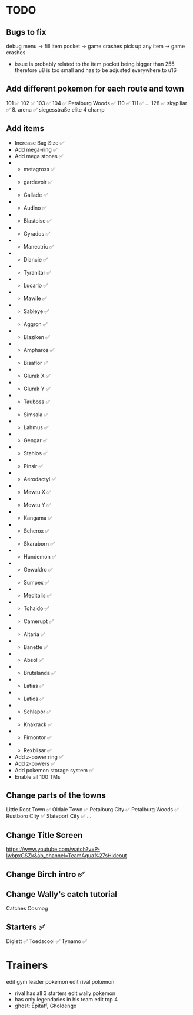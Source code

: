 # TODO

## Bugs to fix
debug menu -> fill item pocket -> game crashes
pick up any item -> game crashes 
- issue is probably related to the item pocket being bigger than 255 therefore u8 is too small and has to be adjusted everywhere to u16

## Add different pokemon for each route and town
101 ✅
102 ✅
103 ✅
104 ✅
Petalburg Woods ✅
110 ✅
111 ✅
...
128 ✅
skypillar ✅
8. arena ✅
siegesstraße
elite 4
champ

## Add items
- Increase Bag Size ✅
- Add mega-ring ✅
- Add mega stones ✅ 
- - metagross ✅
- - gardevoir ✅
- - Gallade ✅
- - Audino ✅
- - Blastoise ✅
- - Gyrados ✅
- - Manectric ✅
- - Diancie ✅
- - Tyranitar ✅
- - Lucario ✅
- - Mawile ✅
- - Sableye ✅
- - Aggron ✅
- - Blaziken ✅
- - Ampharos ✅
- - Bisaflor ✅
- - Glurak X ✅ 
- - Glurak Y ✅
- - Tauboss ✅
- - Simsala ✅
- - Lahmus ✅
- - Gengar ✅
- - Stahlos ✅
- - Pinsir ✅
- - Aerodactyl ✅
- - Mewtu X ✅
- - Mewtu Y ✅
- - Kangama ✅
- - Scherox ✅
- - Skaraborn ✅
- - Hundemon ✅
- - Gewaldro ✅
- - Sumpex ✅
- - Meditalis ✅
- - Tohaido ✅
- - Camerupt ✅
- - Altaria ✅
- - Banette ✅
- - Absol ✅
- - Brutalanda ✅
- - Latias ✅
- - Latios ✅
- - Schlapor ✅
- - Knakrack ✅
- - Firnontor ✅
- - Rexblisar ✅
- Add z-power ring ✅
- Add z-powers ✅
- Add pokemon storage system ✅
- Enable all 100 TMs

## Change parts of the towns
Little Root Town ✅
Oldale Town ✅
Petalburg City ✅
Petalburg Woods ✅
Rustboro City ✅
Slateport City ✅
...

## Change Title Screen
https://www.youtube.com/watch?v=P-IwbpxGSZk&ab_channel=TeamAqua%27sHideout

## Change Birch intro ✅

## Change Wally's catch tutorial
Catches Cosmog

## Starters ✅
Diglett ✅
Toedscool ✅
Tynamo ✅

# Trainers
edit gym leader pokemon
edit rival pokemon 
- rival has all 3 starters
edit wally pokemon
- has only legendaries in his team
edit top 4
- ghost: Epitaff, Gholdengo